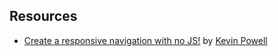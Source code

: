 ## Resources

- [Create a responsive navigation with no JS!](https://www.youtube.com/watch?v=8QKOaTYvYUA) by [Kevin Powell](https://www.youtube.com/user/KepowOb)
